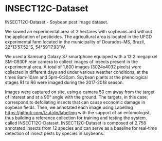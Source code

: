 # INSECT12C-Dataset
INSECT12C-Dataset - Soybean pest image dataset.

We sowed an experimental area of 2 hectares with soybeans and without the application of pesticides. The agricultural area is located in the UFGD experimental farm located in the municipality of Dourados-MS, Brazil, 22°13’57.52”S, 54°59’17.93”W.

We used a Samsung Galaxy S7 smartphone equipped with a 12.2 megapixel SM-G930F rear camera to collect images of insects present in the experimental area. A total of 1,800 images (3024x4032 pixels) were collected in different days and under various weather conditions, at the times 8am-10am and 5pm-6:30pm. Soybean plants at the phenological stages R1 to R6 were imaged during the 2017-2018 season.

Images were captured on site, using a camera 50 cm away from the target of interest and at a 90° angle with the ground. The targets, in this case, correspond to defoliating insects that can cause economic damage in soybean fields. Then, we annotated each image using Labellmg https://github.com/tzutalin/labelImg with the support of an entomologist, thus building a reference collection for training and testing the system, called INSECT12C-Dataset. INSECT12C-Dataset is composed of 2,758 annotated insects from 12 species and can serve as a baseline for real-time detection of insect pests by species in soybeans.
